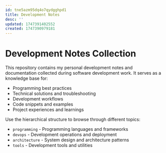 ```yaml
---
id: tne5azm95dq4o7qydgghpd1
title: Development Notes
desc: ''
updated: 1747391402552
created: 1747390979181
---
```

# Development Notes Collection

This repository contains my personal development notes and documentation collected during software development work. It serves as a knowledge base for:

- Programming best practices
- Technical solutions and troubleshooting
- Development workflows
- Code snippets and examples
- Project experiences and learnings

Use the hierarchical structure to browse through different topics:

- `programming` - Programming languages and frameworks
- `devops` - Development operations and deployment
- `architecture` - System design and architecture patterns
- `tools` - Development tools and utilities